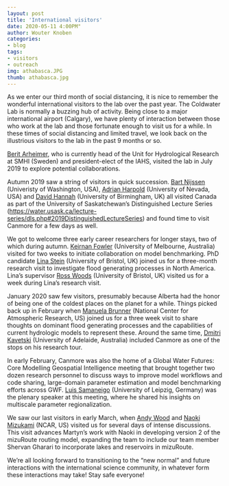 ```yaml
---
layout: post
title: 'International visitors'
date: 2020-05-11 4:00PM"
author: Wouter Knoben
categories:
- blog
tags:
- visitors
- outreach
img: athabasca.JPG
thumb: athabasca.jpg
--- 
```


As we enter our third month of social distancing, it is nice to remember the wonderful international visitors to the lab over the past year. The Coldwater Lab is normally a buzzing hub of activity.  Being close to a major international airport (Calgary), we have plenty of interaction between those who work at the lab and those fortunate enough to visit us for a while. In these times of social distancing and limited travel, we look back on the illustrious visitors to the lab in the past 9 months or so.

[Berit Arheimer](https://www.smhi.se/en/research/research-departments/hydrology/berit-arheimer-1.8007), who is currently head of the Unit for Hydrological Research at SMHI (Sweden) and president-elect of the IAHS, visited the lab in July 2019 to explore potential collaborations. 

Autumn 2019 saw a string of visitors in quick succession. [Bart Nijssen](https://www.ce.washington.edu/facultyfinder/bart-nijssen) (Univeristy of Washington, USA), [Adrian Harpold](https://www.unr.edu/nres/people/harpold-adrian) (University of Nevada, USA) and [David Hannah](https://www.birmingham.ac.uk/staff/profiles/gees/hannah-david.aspx) (University of Birmingham, UK) all visited Canada as part of the University of Saskatchewan’s Distinguished Lecture Series (https://water.usask.ca/lecture-series/dls.php#2019DistinguishedLectureSeries) and found time to visit Canmore for a few days as well.   

We got to welcome three early career researchers for longer stays, two of which during autumn. [Keirnan Fowler](https://findanexpert.unimelb.edu.au/profile/99684-keirnan-fowler) (University of Melbourne, Australia) visited for two weeks to initiate collaboration on model benchmarking. PhD candidate [Lina Stein](https://twitter.com/LiinaStein) (University of Bristol, UK) joined us for a three-month research visit to investigate flood generating processes in North America. Lina’s supervisor [Ross Woods](http://www.bristol.ac.uk/engineering/people/ross-a-woods/overview.html) (University of Bristol, UK) visited us for a week during Lina’s research visit. 

January 2020 saw few visitors, presumably because Alberta had the honor of being one of the coldest places on the planet for a while. Things picked back up in February when [Manuela Brunner](https://twitter.com/manuelaibrunner?lang=en) (National Center for Atmospheric Research, US) joined us for a three week visit to share thoughts on dominant flood generating processes and the capabilities of current hydrologic models to represent these. Around the same time, [Dmitri Kavetski](https://www.adelaide.edu.au/directory/dmitri.kavetski) (University of Adelaide, Australia) included Canmore as one of the stops on his research tour. 

In early February, Canmore was also the home of a Global Water Futures: Core Modelling Geospatial Intelligence meeting that brought together two dozen research personnel to discuss ways to improve model workflows and code sharing, large-domain parameter estimation and model benchmarking efforts across GWF. [Luis Samaneigo](https://www.ufz.de/index.php?en=38094) (University of Leipzig, Germany) was the plenary speaker at this meeting, where he shared his insights on multiscale parameter regionalization.

We saw our last visitors in early March, when [Andy Wood](https://staff.ucar.edu/users/andywood) and [Naoki Mizukami](https://staff.ucar.edu/users/mizukami) (NCAR, US) visited us for several days of intense discussions. This visit advances Martyn’s work with Naoki in developing version 2 of the mizuRoute routing model, expanding the team to include our team member Shervan Gharari to incorporate lakes and reservoirs in mizuRoute.

We’re all looking forward to transitioning to the “new normal” and future interactions with the international science community, in whatever form these interactions may take! Stay safe everyone!
